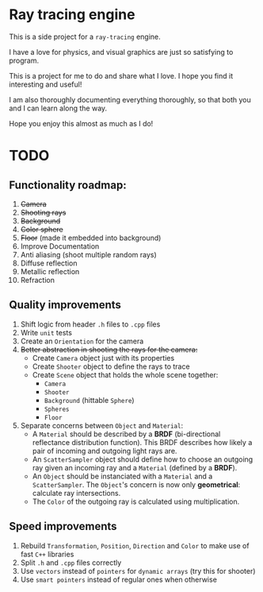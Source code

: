 # Ray tracing engine

This is a side project for a `ray-tracing` engine.

I have a love for physics, and visual graphics are just so satisfying to program.

This is a project for me to do and share what I love. I hope you find it interesting and useful!

I am also thoroughly documenting everything thoroughly, so that both you and I can learn along the way.

Hope you enjoy this almost as much as I do!


# TODO

## Functionality roadmap:

1. ~~Camera~~
2. ~~Shooting rays~~
3. ~~Background~~
4. ~~Color sphere~~
5. ~~Floor~~ (made it embedded into background)
6. Improve Documentation
7. Anti aliasing (shoot multiple random rays)
8. Diffuse reflection
9. Metallic reflection
10. Refraction


## Quality improvements

1. Shift logic from header `.h` files to `.cpp` files
2. Write `unit` tests
3. Create an `Orientation` for the camera
4. ~~Better abstraction in shooting the rays for the camera:~~
    - Create `Camera` object just with its properties
    - Create `Shooter` object to define the rays to trace
    - Create `Scene` object that holds the whole scene together:
        - `Camera`
        - `Shooter`
        - `Background` (hittable `Sphere`)
        - `Spheres`
        - `Floor`
5. Separate concerns between `Object` and `Material`:
    - A `Material` should be described by a **BRDF** (bi-directional reflectance distribution function).
    This BRDF describes how likely a pair of incoming and outgoing light rays are.
    - An `ScatterSampler` object should define how to choose an outgoing ray given an incoming ray and a `Material` (defined by a **BRDF**).
    - An `Object` should be instanciated with a `Material` and a `ScatterSampler`. The `Object`'s concern is now only **geometrical**: calculate ray intersections.
    - The `Color` of the outgoing ray is calculated using multiplication.


## Speed improvements

1. Rebuild `Transformation`, `Position`, `Direction` and `Color` to make use of fast `C++` libraries
2. Split `.h` and `.cpp` files correctly
3. Use `vectors` instead of `pointers` for `dynamic arrays` (try this for shooter)
4. Use `smart pointers` instead of regular ones when otherwise
